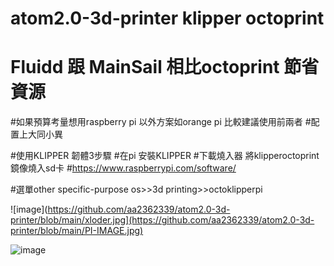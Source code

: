 # atom2.0-3d-printer klipper octoprint

# Fluidd 跟 MainSail 相比octoprint 節省資源
#如果預算考量想用raspberry pi 以外方案如orange pi 比較建議使用前兩者
#配置上大同小異

#使用KLIPPER 韌體3步驟
#在pi 安裝KLIPPER 
#下載燒入器 將klipperoctoprint鏡像燒入sd卡
#https://www.raspberrypi.com/software/

#選單other specific-purpose os>>3d printing>>octoklipperpi

![image](https://github.com/aa2362339/atom2.0-3d-printer/blob/main/xloder.jpg](https://github.com/aa2362339/atom2.0-3d-printer/blob/main/PI-IMAGE.jpg)


![image](https://github.com/aa2362339/atom2.0-3d-printer/blob/main/xloder.jpg)
